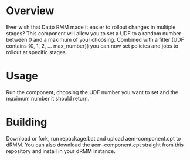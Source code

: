 # Overview #

Ever wish that Datto RMM made it easier to rollout changes in multiple stages? This component will allow you to set a UDF to a random number
between 0 and a maximum of your choosing. Combined with a filter (UDF contains {0, 1, 2, ... max_number}) you can now set policies and jobs
to rollout at specific stages.

# Usage #

Run the component, choosing the UDF number you want to set and the maximum number it should return.

# Building #

Download or fork, run repackage.bat and upload aem-component.cpt to dRMM. You can also download the aem-component.cpt straight from this repository and install in your dRMM instance.
